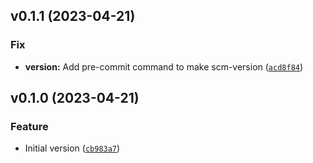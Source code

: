 <!--next-version-placeholder-->

## v0.1.1 (2023-04-21)
### Fix
* **version:** Add pre-commit command to make scm-version ([`acd8f84`](https://github.com/entelecheia/dedomenon/commit/acd8f84fe0a41e7d932b3fac9d457c2a307fabb1))

## v0.1.0 (2023-04-21)
### Feature
* Initial version ([`cb983a7`](https://github.com/entelecheia/dedomenon/commit/cb983a70aa90e252f1ff204ff3f81ae24fab741e))
